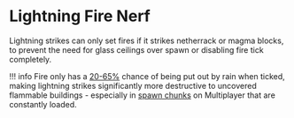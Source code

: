 # Lightning Fire Nerf

Lightning strikes can only set fires if it strikes netherrack or magma blocks, to prevent the need for glass ceilings over spawn or disabling fire tick completely.

!!! info 
    Fire only has a [20-65%](https://minecraft.wiki/w/Fire#Extinguishing) chance of being put out by rain when ticked, making lightning strikes significantly more destructive to uncovered flammable buildings - especially in [spawn chunks](https://minecraft.wiki/w/Spawn_chunk) on Multiplayer that are constantly loaded.